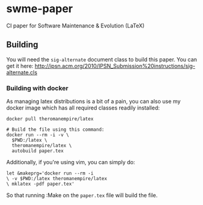 # swme-paper
CI paper for Software Maintenance &amp; Evolution (LaTeX)

## Building

You will need the `sig-alternate` document class to build this paper. You can get it here: http://ipsn.acm.org/2010/IPSN_Submission%20instructions/sig-alternate.cls

### Building with docker

As managing latex distributions is a bit of a pain, you can also use my docker image which has all required classes readily installed:

    docker pull theromanempire/latex
    
    # Build the file using this command:
    docker run --rm -i -v \
      $PWD:/latex \
      theromanempire/latex \
      autobuild paper.tex
                        
Additionally, if you're using vim, you can simply do:

    let &makeprg='docker run --rm -i
    \ -v $PWD:/latex theromanempire/latex
    \ mklatex -pdf paper.tex'

So that running :Make on the `paper.tex` file will build the file.
